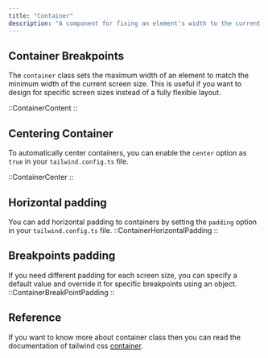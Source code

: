 ```yaml
---
title: "Container"
description: "A component for fixing an element's width to the current breakpoint."
---
```


## Container Breakpoints

The `container` class sets the maximum width of an element to match the minimum width of the current screen size. This is useful if you want to design for specific screen sizes instead of a fully flexible layout.

::ContainerContent
::

## Centering Container

To automatically center containers, you can enable the `center` option as `true` in your `tailwind.config.ts` file.

::ContainerCenter
::

## Horizontal padding

You can add horizontal padding to containers by setting the `padding` option in your `tailwind.config.ts` file.
::ContainerHorizontalPadding
::

## Breakpoints padding

If you need different padding for each screen size, you can specify a default value and override it for specific breakpoints using an object.
::ContainerBreakPointPadding
::

## Reference

If you want to know more about container class then you can read the documentation of tailwind css [container](https://tailwindcss.com/docs/container).
